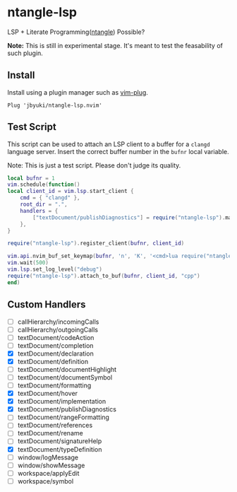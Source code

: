 ntangle-lsp
===========

LSP + Literate Programming([ntangle](https://github.com/jbyuki/ntangle.nvim)) Possible?

**Note:** This is still in experimental stage. It's meant to test the feasability of such plugin.

Install
-------

Install using a plugin manager such as [vim-plug](https://github.com/junegunn/vim-plug).

```
Plug 'jbyuki/ntangle-lsp.nvim'
```


Test Script
-----------

This script can be used to attach an LSP client to a buffer for a `clangd` language server.
Insert the correct buffer number in the `bufnr` local variable.

Note: This is just a test script. Please don't judge its quality.

```lua
local bufnr = 1
vim.schedule(function()
local client_id = vim.lsp.start_client {
	cmd = { "clangd" },
	root_dir = ".",
	handlers = {
		["textDocument/publishDiagnostics"] = require("ntangle-lsp").make_on_publish_diagnostics(bufnr),
	},
}

require("ntangle-lsp").register_client(bufnr, client_id)

vim.api.nvim_buf_set_keymap(bufnr, 'n', 'K', '<cmd>lua require("ntangle-lsp").hover()<CR>', {noremap = true})
vim.wait(500)
vim.lsp.set_log_level("debug")
require("ntangle-lsp").attach_to_buf(bufnr, client_id, "cpp")
end)
```

Custom Handlers
---------------

* [ ] callHierarchy/incomingCalls
* [ ] callHierarchy/outgoingCalls
* [ ] textDocument/codeAction
* [ ] textDocument/completion
* [x] textDocument/declaration
* [x] textDocument/definition
* [ ] textDocument/documentHighlight
* [ ] textDocument/documentSymbol
* [ ] textDocument/formatting
* [x] textDocument/hover
* [x] textDocument/implementation
* [x] textDocument/publishDiagnostics
* [ ] textDocument/rangeFormatting
* [ ] textDocument/references
* [ ] textDocument/rename
* [ ] textDocument/signatureHelp
* [x] textDocument/typeDefinition
* [ ] window/logMessage
* [ ] window/showMessage
* [ ] workspace/applyEdit
* [ ] workspace/symbol
